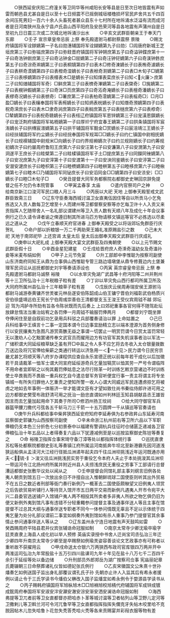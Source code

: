 <!-- { "loadSidebar": true } -->
　　○狭西延安庆阳二府潼关等卫同华等州咸阳长安等县是日至次日地皆震有声如雷而朝邑县尤甚自是日以至十七日频震不已摇倒城垣楼橹损坏官民庐舍共五千四百余间压死男妇一百六十余人头畜死者甚众县东十七村所在地坼涌水泛溢有流而成河者是日河南狭州及永宁县卢氏县山西平阳府及安邑荣河等县各地震有声蒲州自是日至初九日日震三次或二次城北地坼涌沙出水
　　○辛亥文武群臣朝亲王于奉天门东廊
　　○壬子  宣宗章皇帝忌辰  上祭  奉先殿遣驸马都尉蔡震祭  景陵
　　○赐沈府镇国将军诠銶嫡第一子名曰勋潓辅国将军诠鍸嫡第九子曰勋氵□闾唐府新城王芝垣庶第三子曰弥镃庶第四子曰弥鉒晋府镇国将军钟锵庶第五子曰奇溢钟鍱庶第十一子曰奇浩钟鑆庶第三子曰奇沾钟金□屈嫡第二子曰奇汪钟铓嫡第六子曰奇渼钟鉖庶第五子曰奇淙奇濣嫡第三子曰表桐镝第四子曰表木□修奇涷嫡长子曰表栯奇澽嫡长子曰表栟奇漠嫡第四子曰表橙奇湿嫡长子曰表栿奇濧嫡第二子曰表□木旬子□嫡第三子曰表栘嫡第四子曰表榗表木□是嫡长子曰知煇表栾庶长子曰知＜火廉＞庶第二子曰知煪辅国将军奇氵□鲜庶第三子曰表櫅奇滭嫡第二子曰表棨奇氵□旄嫡第二子曰表榥钟鍜嫡第三子曰奇洣□页庶第四子曰奇沰奇淹嫡长子曰表檀奇潘嫡长子曰表樛奇况嫡长子曰表樜奇氵□署庶第二子曰表柏奇澐嫡第二子曰表榣奇□氵□月□盈□嫡长子曰表欀奉国将军表槆嫡长子曰知炳表桄嫡长子曰知熸奇滪嫡第四子曰表柷奇溁庶长子曰表木□隶奇涧庶第四子曰表榈庶第五子曰表檖庶第六子曰表桲奇氵□辇嫡第四子曰表棿奇赣嫡长子曰表榙辽府镇国将军恩锌嫡第三子曰宠潢恩錤嫡长子曰宠泛荆府镇国将军祐栭嫡第一子曰厚炌宁府宜春王嫡第二子曰拱条镇国将军宸洧嫡长子曰拱槫宸潽嫡第五子曰拱干辅国将军觐金□赏嫡长子曰宸涪靖江王嫡长子曰经扶辅国将军约尘嫡长子曰经捖奉国将军规耳□□嫡长子曰约仁镇国中尉相抚嫡长子曰规襈辅国中尉规米□向嫡长子曰约界规裫嫡次子曰约兰规刚嫡长子曰约筹规初嫡次子曰约屡周府鲁阳王庶第六子曰安汪第七子曰安濂第八子曰安潣第九子曰安洞遂平王庶长子曰眭檗第二子曰眭楺镇国将军子土□提庶第五子曰同鑅同锉嫡第八子曰安况庶第九子曰安滓第十子曰安渡第十一子曰安泱同鉴嫡长子曰安渟第二子曰安瀯安湕庶长子曰睦枳第三子曰睦槚嫡第四子曰睦栟第五子曰睦栘庶第六子曰睦楸嫡第七子曰睦木□乃辅国将军同铋庶长子曰安滔同金□□嫡第四子曰安涢安氵□□嫡长子曰睦□木旬子□
　　○癸丑提督大同军务都察院右都御史史琳回京辞免提督之任不允仍令本院管事
　　○甲寅孟春享  太庙
　　○遣内官祭司户之神
　　○给南京新江口浚河军民口粮人月三斗
　　○丙辰以大祀  天地  上御奉天殿誓戒文武群臣致斋三日
　　○辽东守臣奏海西城讨温卫女直夷伍因住等自以所贡马小乞免拣选又入贡人数每卫乞增至十人而建州等卫都督察安察等亦乞每卫许十人入贡又来贡指挥人乞随带舍人一名礼部议谓建州等卫入贡人数有天顺八年及成化十年会议事例行之已久请令译者谕之俾遵旧制其所进马匹方物请移文镇巡等官不必拣选以尽柔远之道从之
　　○戊午立春顺天府官进春  上御奉天殿受之以将诣郊坛免群臣行庆贺礼
　　○命户部以折粮银一万二千两助荣王婚礼准原赐盐引之数
　　○己未大祀  天地于南郊祀毕  上还宫谒  太皇太后  皇太后出御奉天殿文武群臣行庆成礼
　　○庚申以大祀礼成  上御奉天殿大宴文武群臣及四夷朝使
　　○以上元节赐文武群臣假十日
　　○辛酉金星犯建星
　○壬戌给晋府庶人奇溗奇湢幼女及奇溘孙妾等米麦布绢如例
　　○甲子上元节免宴
　　○升工部郎中李惟聪为按察司副使山东济南府同知王从鼎为佥事俱山西惟聪专管三路边墙墩堡从鼎专修葺边内土堡兼理军民词讼从巡抚都御史刘宇等奏请添设也
　　○丙寅  英宗睿皇帝忌辰  上祭  奉先殿遣驸马都尉马诚祭  裕陵
　　○以水旱灾免湖广武昌等十府沔阳等二州并荆州等十三卫所弘治十三年税粮子粒有差
　　○丁卯以旱灾免山西行都司所属卫所及大同府所属州县弘治十三年粮草子粒有差
　　○戊辰庆云侯周寿瑞安侯王源驸马都尉马诚游泰黄镛齐世羙崔元林岳遂安伯陈韶成山伯王镛宁晋伯刘福彰武伯杨质兴安伯徐盛靖远伯王宪长宁伯周彧崇善伯王清都督支玉王浚王受仪宾周钺不越  郊坛迎  驾为鸿胪寺所劾有旨各令陈状既而先后奏上  上曰郊祀重事各官何得不随驾赴坛放肆怠惰法当重治姑宥之各罚俸一月周钺不输服罚俸两月
　　○都督刘宁既坐罪夺俸闲住至是自叙前功乞录用兵科驳之兵部覆奏请治以罪  上命姑置之
　　○己巳兵科给事中王缜言十二事一定国本谓今日边事宜励精立志以端本澄源为首务侧身修行以安民攘夷为急图凡游赏斋醮无益之事谓一切罢止一明赏罚谓今日赏太滥罚常轻无以激劝人心乞黜罢诸传奉文武官员而擢用边方有功官军其失机误事者治以军法一广储积谓大同延绥粮草缺乏虽有开□中盐之令人多不应乞将去冬收入太仓银量拨数万送边及将冗官俸给柴薪之类通行转运以济急用一＜宀十见＞民力谓今日民穷京畿尤甚乞将顺天等八府岁办课程供应查自永乐宣德正统以前每年若干成化以后加徵若干具请裁革一恤军士谓大同宣府延绥游奇兵乞量加犒赏以恤其劳一严号令谓临阵不用命者宜即斩之以徇其戴罚俸姑息之法尽行除革一时训练乞敕京营诸边不时训练使士卒畏我而不畏敌一重兵权乞自今遣总督军务官听便宜行事一责主将谓主将专坐镇城一有所失归罪他人乞重责之使知所警一收人心谓大同威远军民连遭虏掠乞将被虏之地如去年事例一体赈济一举才能谓文臣有才望如致仕尚书秦纮侍郎许进可用之边方都御史樊莹布政舒清可用之抚治一励忠直谓如州判林廷玉知县胡献县丞王雄皆因言而去乞量加起用命下其奏于所司○修泗州扬王坟祠
　　○给大同守御官军兵器盔甲腰刀撒代弓弦各五千斩马刀三千箭一十五万圆牌一千从镇巡等官奏请也
　　○庚午升兵科都给事中柴昇狭西延安府知府李延寿俱为右参政昇山东延寿河南监察御史郭镛为山西按察司副使
　　○辛未命浙江杭州前右等卫所六品以下军职俸粮仍支本色三分折色七分初景泰中以福建有警调杭兵往征时仓储匮乏递减各卫官俸粮弘治十年五品以上者得奏复六品以下犹遵减例至是以巡按监察御史陈铨等奏复之
　　○命  裕陵卫指挥佥事宋琦守备汀漳等处以都指挥体统行事
　　○巡抚直隶苏松等处都察院都御史彭礼等奏镇江府所属运河南抵奔牛坝北至新港霸先因河道浅狭运船俱从孟渎河大江经行径抵瓜洲递年起夫四千往瓜洲坝挑浅近年运河既通亦用夫＜锍-釒＞浚又往瓜洲挑浅民实劳于重役乞令本府人夫止于本处挑浚其瓜洲坝一带运河令江北扬州府所属并附近州县人夫捞浅庶民无重役之劳事下工部请行总督漕运都御史张敷华议处以闻从之
　　○壬申提督会同馆礼部主事刘纲言旧例各处夷人朝贡到馆五日一次放出余日不许擅自出入惟朝鲜琉球二国使臣则听其出外贸易不在五日之数近者刑部等衙门奏行新例乃一概革去二国使臣颇觖望又旧例夷人领赏之后告欲贸易听铺行人等持货入馆开市五日两平交易而新例凡遇夷人开市令宛平大兴二县委官选送铺户入馆铺户夷人两不相投其所卖者多非夷人所欲之物乞俱仍旧为便又新例外夷到馆凡事有违错不分轻重輙参问提督主事及通事伴送人等且主事在馆提督不过总其大纲与通事伴送专职者不同今一体参问情既无辜且不足以示体统于四夷乞量为处分礼部议谓前二事宜如纲奏外夷到馆如有杀人重事乃参门提督官其余事情止参问通事伴送人等从之
　　○辽东盖州永宁连日地震有声天鼓鸣如雷
　　○癸酉赐周府平陆县君并仪宾张辅诰命冠服如制
　　○南京太常寺少卿沈瑜卒瑜字廷羙直隶上海县人成化初以举人预修  英庙实录授中书舍人迁尚宝司丞弘治三年迁少卿四年升南京太常寺少卿至是卒赐祭如例瑜羙姿容善谈论文艺政事亦有可称者以重听故不获擢用云
　　○甲戌命送太仓银六万两狭西布政司官库银四万两并开中两淮运司弘治九年常股盐十五万引四川盐课司九年十年见在盐十八万七千二百四千余引于延绥等处以备边储
　　○升刑部员外郎郑岳为湖广按察司佥事  宪庙丽妃章氏薨辍朝三日命祭葬诸礼仪皆如德妃张氏例行
　　○乙亥宋徽国文公朱熹十世孙燔奏乞如例送国子监出身礼部覆议谓孔氏子孙  先朝亦止许人入监其后有希永者援例以请止令于三氏学读书今燔伯父楙改入国子监燔宜如希永例令于婺源县学读书从之
　　○丙子赐韩府镇国将军旭枞旭木□□旭裫旭校旭棈代府辅国将军成锌成镀成鋐周府奉国将军安淑安泮安灦安澈安淙安渐安洒安澜诰命冠服如制
　　○海西弗提等卫兀者前等卫女直都督亦把哈赤卜革等城讨温等卫者帖列山等卫野儿定河等卫撒剌儿等卫斡兰河可令河兀鲁罕等卫女直都指挥指挥失儞克牙失帖木咬里哈不克脱因帖木儿忽失哈鲁卜花忽失秃答秃哈火秃等各来贡赐宴并彩叚衣服等物有差
